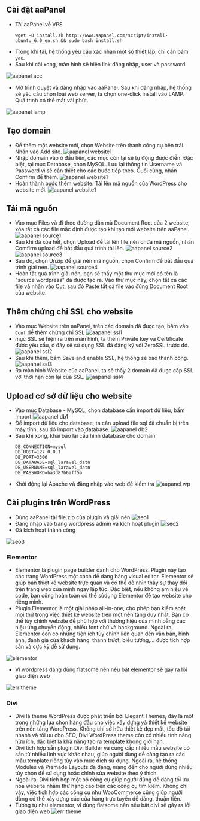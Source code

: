 ## Cài đặt aaPanel
- Tải aaPanel về VPS
	```
	wget -O install.sh http://www.aapanel.com/script/install-ubuntu_6.0_en.sh && sudo bash install.sh
	```
- Trong khi tải, hệ thống yêu cầu xác nhận một số thiết lâp, chỉ cần bấm ``yes``.
- Sau khi cài xong, màn hình sẽ hiện link đăng nhập, user và password.

![aapanel acc](/image/aa_acc.png)
- Mở trình duyệt và đăng nhập vào aaPanel. Sau khi đăng nhập, hệ thống sẽ yêu cầu chọn loại web server, ta chọn one-click install vào LAMP. Quá trình có thể mất vài phút.

![aapanel lamp](/image/aa_lamp.png)
## Tạo domain
- Để thêm một website mới, chọn Website trên thanh công cụ bên trái. Nhấn vào Add site.
![aapanel website1](/image/aa_website1.png)
- Nhập domain vào ô đầu tiên, các mục còn lại sẽ tự động được điền. Đặc biệt, tại mục Database, chọn MySQL. Lưu lại thông tin Username và Password vì sẽ cần thiết cho các bước tiếp theo. Cuối cùng, nhấn Confirm để thêm.
![aapanel website1](/image/aa_website2.png)
- Hoàn thành bước thêm website. Tải lên mã nguồn của WordPress cho website mới.
![aapanel website1](/image/aa_website3.png)
## Tải mã nguồn
- Vào mục Files và đi theo đường dẫn mà Document Root của 2 website, xóa tất cả các file mặc định được tạo khi tạo mới website trên aaPanel.
![aapanel source1](/image/aa_source1.png)
- Sau khi đã xóa hết, chọn Upload để tải lên file nén chứa mã nguồn, nhấn Comfirm upload để bắt đầu quá trình tải lên.
![aapanel source2](/image/aa_source2.png)
![aapanel source3](/image/aa_source3.png)
- Sau đó, chọn Unzip để giải nén mã nguồn, chọn Confirm để bắt đầu quá trình giải nén.
![aapanel source4](/image/aa_source4.png)
- Hoàn tất quá trình giải nén, bạn sẽ thấy một thư mục mới có tên là "source wordpress" đã được tạo ra. Vào thư mục này, chọn tất cả các file và nhấn vào Cut, sau đó Paste tất cả file vào đúng Document Root của website.
## Thêm chứng chỉ SSL cho website
- Vào mục Website trên aaPanel, trên các domain đã được tạo, bấm vào ``Conf`` để thêm chứng chỉ SSL
![aapanel ssl1](/image/aa_ssl1.png)
- mục SSL sẽ hiện ra trên màn hình, ta thêm Private key và Certificate được yêu cầu, ở đây sẽ sử dụng SSL đã đăng ký với ZeroSSL trước đó.
![aapanel ssl2](/image/aa_ssl2.png)
- Sau khi thêm, bấm Save and enable SSL, hệ thống sẽ báo thành công.
![aapanel ssl3](/image/aa_ssl3.png)
- Ra màn hình Website của aaPanel, ta sẽ thấy 2 domain đã được cấp SSL với thời hạn còn lại của SSL.
![aapanel ssl4](/image/aa_ssl4.png)
## Upload cơ sở dữ liệu cho website
- Vào mục Database - MySQL, chọn database cần import dữ liệu, bấm Import
![aapanel db1](/image/aa_db1.png)
- Để import dữ liệu cho database, ta cần upload file sql đã chuẩn bị trên máy tính, sau đó import vào database.
![aapanel db2](/image/aa_db2.png)
- Sau khi xong, khai báo lại cấu hình database cho domain
	```
	DB_CONNECTION=mysql
	DB_HOST=127.0.0.1
	DB_PORT=3306
	DB_DATABASE=sql_laravel_datn
	DB_USERNAME=sql_laravel_datn
	DB_PASSWORD=ba3d87b6aff5a
	```
- Khởi động lại Apache và đăng nhập vào web để kiểm tra
![aapanel wp](/image/aa_wp.png)
## Cài plugins trên WordPress
- Dùng aaPanel tải file.zip của plugin và giải nén
![seo1](/image/seo1.png)
- Đăng nhập vào trang wordpress admin và kích hoạt plugin
![seo2](/image/seo2.png)
- Đã kích hoạt thành công

![seo3](/image/seo3.png)
### Elementor
- Elementor là plugin page builder dành cho WordPress. Plugin này tạo các trang WordPress một cách dễ dàng bằng visual editor. Elementor sẽ giúp bạn thiết kế website trực quan và có thể dễ nhìn thấy sự thay đổi trên trang web của mình ngay lập tức. Đặc biệt, nếu không am hiểu về code, bạn cũng hoàn toàn có thể sửdụng Elementor để tạo website cho riêng mình.
- Plugin Elementor là một giải pháp all-in-one, cho phép bạn kiểm soát mọi thứ trong việc thiết kế website trên một nền tảng duy nhất. Bạn có thể tùy chỉnh website để phù hợp với thương hiệu của mình bằng các hiệu ứng chuyển động, nhiều font chữ và background. Ngoài ra, Elementor còn có những tiện ích tùy chỉnh liên quan đến văn bản, hình ảnh, đánh giá của khách hàng, thanh trượt, biểu tượng,... được tích hợp sẵn và cực kỳ dễ sử dụng.

![elementor](/image/elementor.png)
- Vì wordpress đang dùng flatsome nên nếu bật elementor sẽ gây ra lỗi giao diện web

![err theme](/image/err_theme1.png)
### Divi
- Divi là theme WordPress được phát triển bởi Elegant Themes, đây là một trong những lựa chọn hàng đầu cho việc xây dựng và thiết kế website trên nền tảng WordPress. Không chỉ sở hữu thiết kế đẹp mắt, tốc độ tải nhanh và tối ưu cho SEO, Divi WordPress theme còn có nhiều tính năng hữu ích, đặc biệt là khả năng tạo ra template không giới hạn.
- Divi tích hợp sẵn plugin Divi Builder và cung cấp nhiều mẫu website có sẵn từ nhiều lĩnh vực khác nhau, giúp người dùng dễ dàng tạo ra các mẫu template riêng tùy vào mục đích sử dụng. Ngoài ra, hệ thống Modules và Premade Layouts đa dạng, mang đến cho người dùng nhiều tùy chọn để sử dụng hoặc chỉnh sửa website theo ý thích.
- Ngoài ra, Divi tích hợp một bộ công cụ giúp người dùng dễ dàng tối ưu hóa website nhằm thứ hạng cao trên các công cụ tìm kiếm. Không chỉ vậy, việc tích hợp các công cụ như WooCommerce cũng giúp người dùng có thể xây dựng các cửa hàng trực tuyến dễ dàng, thuận tiện.
- Tương tự như elementor, vì dùng flatsome nên nếu bật divi sẽ gây ra lỗi giao diện web
![err theme](/image/err_theme2.png)
